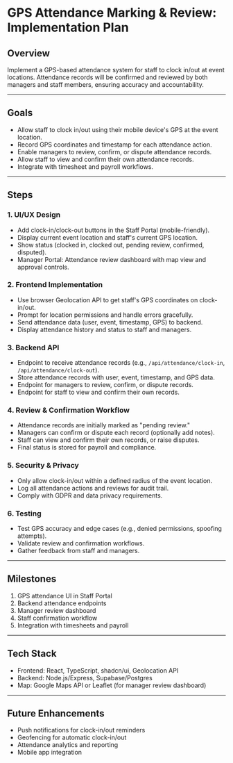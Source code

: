 # GPS Attendance Marking & Review: Implementation Plan

## Overview
Implement a GPS-based attendance system for staff to clock in/out at event locations. Attendance records will be confirmed and reviewed by both managers and staff members, ensuring accuracy and accountability.

---

## Goals
- Allow staff to clock in/out using their mobile device's GPS at the event location.
- Record GPS coordinates and timestamp for each attendance action.
- Enable managers to review, confirm, or dispute attendance records.
- Allow staff to view and confirm their own attendance records.
- Integrate with timesheet and payroll workflows.

---

## Steps

### 1. UI/UX Design
- Add clock-in/clock-out buttons in the Staff Portal (mobile-friendly).
- Display current event location and staff's current GPS location.
- Show status (clocked in, clocked out, pending review, confirmed, disputed).
- Manager Portal: Attendance review dashboard with map view and approval controls.

### 2. Frontend Implementation
- Use browser Geolocation API to get staff's GPS coordinates on clock-in/out.
- Prompt for location permissions and handle errors gracefully.
- Send attendance data (user, event, timestamp, GPS) to backend.
- Display attendance history and status to staff and managers.

### 3. Backend API
- Endpoint to receive attendance records (e.g., `/api/attendance/clock-in`, `/api/attendance/clock-out`).
- Store attendance records with user, event, timestamp, and GPS data.
- Endpoint for managers to review, confirm, or dispute records.
- Endpoint for staff to view and confirm their own records.

### 4. Review & Confirmation Workflow
- Attendance records are initially marked as "pending review."
- Managers can confirm or dispute each record (optionally add notes).
- Staff can view and confirm their own records, or raise disputes.
- Final status is stored for payroll and compliance.

### 5. Security & Privacy
- Only allow clock-in/out within a defined radius of the event location.
- Log all attendance actions and reviews for audit trail.
- Comply with GDPR and data privacy requirements.

### 6. Testing
- Test GPS accuracy and edge cases (e.g., denied permissions, spoofing attempts).
- Validate review and confirmation workflows.
- Gather feedback from staff and managers.

---

## Milestones
1. GPS attendance UI in Staff Portal
2. Backend attendance endpoints
3. Manager review dashboard
4. Staff confirmation workflow
5. Integration with timesheets and payroll

---

## Tech Stack
- Frontend: React, TypeScript, shadcn/ui, Geolocation API
- Backend: Node.js/Express, Supabase/Postgres
- Map: Google Maps API or Leaflet (for manager review dashboard)

---

## Future Enhancements
- Push notifications for clock-in/out reminders
- Geofencing for automatic clock-in/out
- Attendance analytics and reporting
- Mobile app integration
